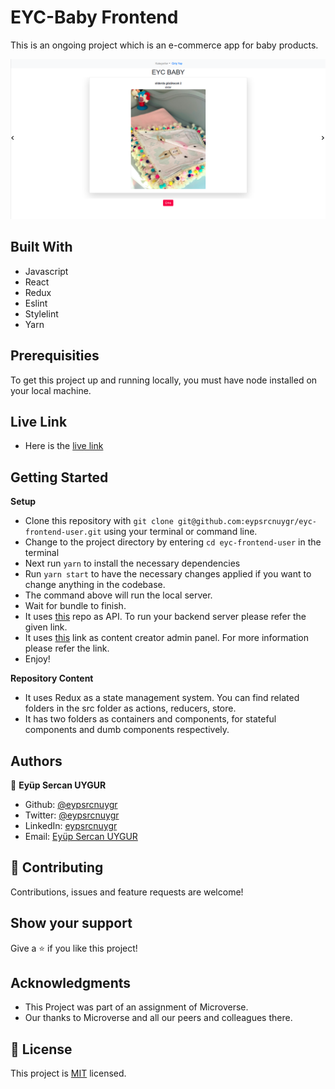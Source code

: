 # EYC-Baby Frontend

This is an ongoing project which is an e-commerce app for baby products.

![screenshot](./public/screenshot.png)<br>

## Built With

- Javascript
- React
- Redux
- Eslint
- Stylelint
- Yarn

## Prerequisities

To get this project up and running locally, you must have node installed on your local machine.

## Live Link

- Here is the [live link](https://www.eycbaby.com.tr/)

## Getting Started

**Setup**

- Clone this repository with ```git clone git@github.com:eypsrcnuygr/eyc-frontend-user.git``` using your terminal or command line.<br>
- Change to the project directory by entering ```cd eyc-frontend-user``` in the terminal<br>
- Next run ```yarn``` to install the necessary dependencies<br>
- Run ```yarn start``` to have the necessary changes applied if you want to change anything in the codebase.<br>
- The command above will run the local server.<br>
- Wait for bundle to finish.<br>
- It uses [this](https://github.com/eypsrcnuygr/EYC_API) repo as API. To run your backend server please refer the given link.
- It uses [this](https://github.com/eypsrcnuygr/eyc-frontend-admin) link as content creator admin panel. For more information please refer the link.
- Enjoy!<br>

**Repository Content**

- It uses Redux as a state management system. You can find related folders in the src folder as actions, reducers, store.
- It has two folders as containers and components, for stateful components and dumb components respectively.

## Authors

👤 **Eyüp Sercan UYGUR**

-   Github: [@eypsrcnuygr](https://github.com/eypsrcnuygr)
-   Twitter: [@eypsrcnuygr](https://twitter.com/eypsrcnuygr)
-   LinkedIn: [eypsrcnuygr](https://www.linkedin.com/in/eypsrcnuygr/)
-   Email: [Eyüp Sercan UYGUR](sercanuygur@gmail.com)


## 🤝 Contributing

Contributions, issues and feature requests are welcome!

## Show your support

Give a ⭐️ if you like this project!

## Acknowledgments

-   This Project was part of an assignment of Microverse.
-   Our thanks to Microverse and all our peers and colleagues there.

## 📝 License

This project is [MIT](https://github.com/git/git-scm.com/blob/master/MIT-LICENSE.txt) licensed.
